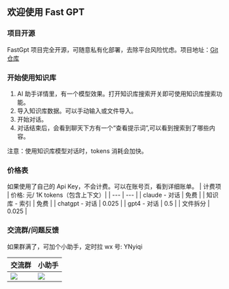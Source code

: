 ## 欢迎使用 Fast GPT

### 项目开源

FastGpt 项目完全开源，可随意私有化部署，去除平台风险忧虑。项目地址：[Git 仓库](https://github.com/c121914yu/FastGPT)

### 开始使用知识库

1. AI 助手详情里，有一个模型效果。打开知识库搜索开关即可使用知识库搜索功能。
2. 导入知识库数据。可以手动输入或文件导入。
3. 开始对话。
4. 对话结束后，会看到聊天下方有一个“查看提示词”,可以看到搜索到了哪些内容。

注意：使用知识库模型对话时，tokens 消耗会加快。

### 价格表

如果使用了自己的 Api Key，不会计费。可以在账号页，看到详细账单。
| 计费项 | 价格: 元/ 1K tokens（包含上下文）|
| --- | --- |
| claude - 对话 | 免费 |
| 知识库 - 索引 | 免费 |
| chatgpt - 对话 | 0.025 |
| gpt4 - 对话 | 0.5 |
| 文件拆分 | 0.025 |

### 交流群/问题反馈

如果群满了，可加个小助手，定时拉
wx 号: YNyiqi

| 交流群                                            | 小助手                                         |
| ------------------------------------------------- | ---------------------------------------------- |
| ![](https://otnvvf-imgs.oss.laf.run/wxqun300.jpg) | ![](https://otnvvf-imgs.oss.laf.run/wx300.jpg) |
